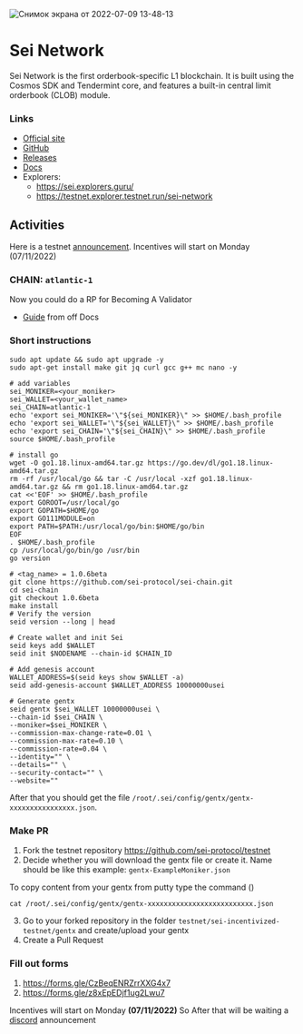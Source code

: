 ![Снимок экрана от 2022-07-09 13-48-13](https://user-images.githubusercontent.com/30211801/178100743-46903a8c-25ec-4250-99f6-116e87f5e295.png)
# Sei Network
Sei Network is the first orderbook-specific L1 blockchain. It is built using the Cosmos SDK and Tendermint core, and features a built-in central limit orderbook (CLOB) module.
### Links
- [Official site](https://www.seinetwork.io/)
- [GitHub](https://github.com/sei-protocol)
- [Releases](https://github.com/sei-protocol/sei-chain/releases)
- [Docs](https://docs.seinetwork.io/introduction/overview)
- Explorers:
  - https://sei.explorers.guru/
  - https://testnet.explorer.testnet.run/sei-network
## Activities
Here is a testnet [announcement](https://discord.com/channels/973057323805311026/973094250948464680/994727109765386432). Incentives will start on Monday (07/11/2022) 
### CHAIN: `atlantic-1`
Now you could do a RP for Becoming A Validator
- [Guide](https://docs.seinetwork.io/nodes-and-validators/seinami-incentivized-testnet/joining-incentivized-testnet) from off Docs
### Short instructions
```
sudo apt update && sudo apt upgrade -y
sudo apt-get install make git jq curl gcc g++ mc nano -y

# add variables
sei_MONIKER=<your_moniker>
sei_WALLET=<your_wallet_name>
sei_CHAIN=atlantic-1
echo 'export sei_MONIKER='\"${sei_MONIKER}\" >> $HOME/.bash_profile
echo 'export sei_WALLET='\"${sei_WALLET}\" >> $HOME/.bash_profile
echo 'export sei_CHAIN='\"${sei_CHAIN}\" >> $HOME/.bash_profile
source $HOME/.bash_profile

# install go
wget -O go1.18.linux-amd64.tar.gz https://go.dev/dl/go1.18.linux-amd64.tar.gz
rm -rf /usr/local/go && tar -C /usr/local -xzf go1.18.linux-amd64.tar.gz && rm go1.18.linux-amd64.tar.gz
cat <<'EOF' >> $HOME/.bash_profile
export GOROOT=/usr/local/go
export GOPATH=$HOME/go
export GO111MODULE=on
export PATH=$PATH:/usr/local/go/bin:$HOME/go/bin
EOF
. $HOME/.bash_profile
cp /usr/local/go/bin/go /usr/bin
go version

# <tag_name> = 1.0.6beta
git clone https://github.com/sei-protocol/sei-chain.git
cd sei-chain
git checkout 1.0.6beta
make install
# Verify the version
seid version --long | head

# Create wallet and init Sei
seid keys add $WALLET
seid init $NODENAME --chain-id $CHAIN_ID

# Add genesis account
WALLET_ADDRESS=$(seid keys show $WALLET -a)
seid add-genesis-account $WALLET_ADDRESS 10000000usei

# Generate gentx
seid gentx $sei_WALLET 10000000usei \
--chain-id $sei_CHAIN \
--moniker=$sei_MONIKER \
--commission-max-change-rate=0.01 \
--commission-max-rate=0.10 \
--commission-rate=0.04 \
--identity="" \
--details="" \
--security-contact="" \
--website=""
```
After that you should get the file `/root/.sei/config/gentx/gentx-xxxxxxxxxxxxxxxx.json`.
### Make PR
1) Fork the testnet repository https://github.com/sei-protocol/testnet
2) Decide whether you will download the gentx file or create it. Name should be like this example: `gentx-ExampleMoniker.json`

To copy content from your gentx from putty type the command  ()
```
cat /root/.sei/config/gentx/gentx-xxxxxxxxxxxxxxxxxxxxxxxxxx.json
```
3) Go to your forked repository in the folder `testnet/sei-incentivized-testnet/gentx` and сreate/upload your gentx 
4) Create a Pull Request

### Fill out forms
1) https://forms.gle/CzBeqENRZrrXXG4x7
2) https://forms.gle/z8xEpEDjf1ug2Lwu7

Incentives will start on Monday **(07/11/2022)** So After that will be waiting a [discord](https://discord.gg/SDJ7ky75) announcement














